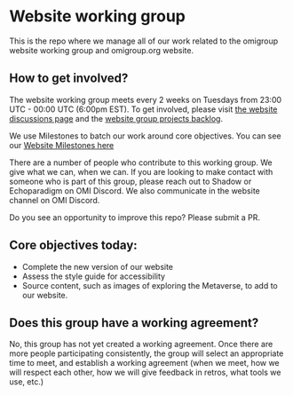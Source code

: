 # Website working group
This is the repo where we manage all of our work related to the omigroup website working group and omigroup.org website. 

## How to get involved? 
The website working group meets every 2 weeks on Tuesdays from 23:00 UTC - 00:00 UTC (6:00pm EST). To get involved, please visit [the website discussions page](https://github.com/omigroup/website/discussions) and the [website group projects backlog](https://github.com/omigroup/website/projects/1). 

We use Milestones to batch our work around core objectives. You can see our [Website Milestones here](https://github.com/omigroup/website/milestones)

There are a number of people who contribute to this working group. We give what we can, when we can. If you are looking to make contact with someone who is part of this group, please reach out to Shadow or Echoparadigm on OMI Discord. We also communicate in the website channel on OMI Discord.

Do you see an opportunity to improve this repo? Please submit a PR. 

## Core objectives today: 

- Complete the new version of our website 
- Assess the style guide for accessibility 
- Source content, such as images of exploring the Metaverse, to add to our website. 

## Does this group have a working agreement? 

No, this group has not yet created a working agreement. Once there are more people participating consistently, the group will select an appropriate time to meet, and establish a working agreement (when we meet, how we will respect each other, how we will give feedback in retros, what tools we use, etc.)

